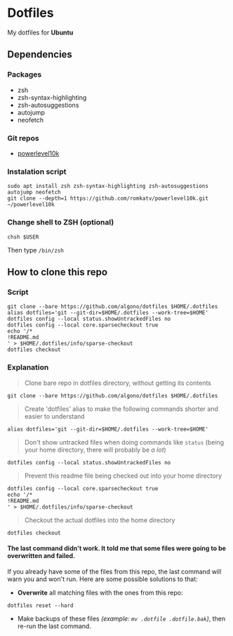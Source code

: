# Dotfiles
My dotfiles for **Ubuntu**

## Dependencies
### Packages
- zsh
- zsh-syntax-highlighting
- zsh-autosuggestions
- autojump
- neofetch
### Git repos
- [powerlevel10k](https://github.com/romkatv/powerlevel10k)

### Instalation script
```shell
sudo apt install zsh zsh-syntax-highlighting zsh-autosuggestions autojump neofetch
git clone --depth=1 https://github.com/romkatv/powerlevel10k.git ~/powerlevel10k
```

### Change shell to ZSH (optional)
```shell
chsh $USER
```
Then type `/bin/zsh`

## How to clone this repo
### Script
```shell
git clone --bare https://github.com/algono/dotfiles $HOME/.dotfiles
alias dotfiles='git --git-dir=$HOME/.dotfiles --work-tree=$HOME'
dotfiles config --local status.showUntrackedFiles no
dotfiles config --local core.sparsecheckout true
echo '/*
!README.md
' > $HOME/.dotfiles/info/sparse-checkout
dotfiles checkout
```
### Explanation
> Clone bare repo in dotfiles directory, without getting its contents
```shell
git clone --bare https://github.com/algono/dotfiles $HOME/.dotfiles
```
> Create 'dotfiles' alias to make the following commands shorter and easier to understand
```shell
alias dotfiles='git --git-dir=$HOME/.dotfiles --work-tree=$HOME'
```
> Don't show untracked files when doing commands like `status` (being your home directory, there will probably be *a lot*)
```shell
dotfiles config --local status.showUntrackedFiles no
```
> Prevent this readme file being checked out into your home directory
```shell
dotfiles config --local core.sparsecheckout true
echo '/*
!README.md
' > $HOME/.dotfiles/info/sparse-checkout
```
> Checkout the actual dotfiles into the home directory
```shell
dotfiles checkout
```

#### The last command didn't work. It told me that some files were going to be overwritten and failed.
If you already have some of the files from this repo, the last command will warn you and won't run.
Here are some possible solutions to that:
- **Overwrite** all matching files with the ones from this repo:
```shell
dotfiles reset --hard
```
- Make backups of these files *(example: `mv .dotfile .dotfile.bak`)*, then re-run the last command.
